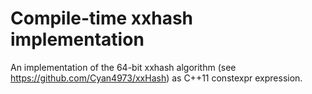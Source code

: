 Compile-time xxhash implementation
==================================

An implementation of the 64-bit xxhash algorithm (see https://github.com/Cyan4973/xxHash)
as C++11 constexpr expression.
